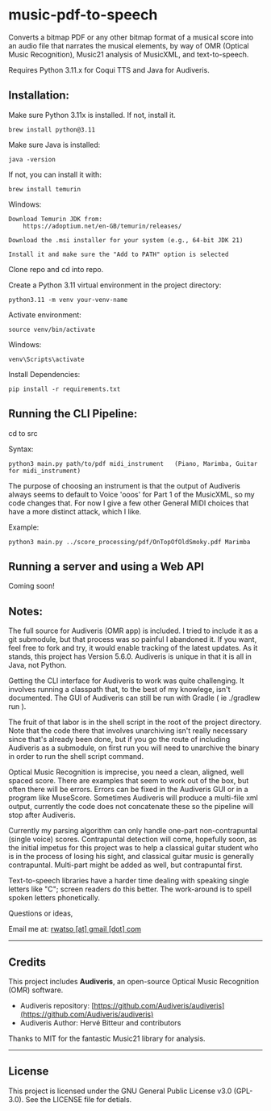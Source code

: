 # music-pdf-to-speech

Converts a bitmap PDF or any other bitmap format of a musical score into an audio file that narrates 
the musical elements, by way of OMR (Optical Music Recognition), Music21 analysis of MusicXML, 
and text-to-speech.

Requires Python 3.11.x for Coqui TTS and Java for Audiveris.  

## Installation:

Make sure Python 3.11x is installed. If not, install it. 

    brew install python@3.11

Make sure Java is installed:

    java -version

If not, you can install it with:

    brew install temurin 

Windows:

    Download Temurin JDK from:
        https://adoptium.net/en-GB/temurin/releases/

    Download the .msi installer for your system (e.g., 64-bit JDK 21)

    Install it and make sure the "Add to PATH" option is selected   


Clone repo and cd into repo.  

Create a Python 3.11 virtual environment in the project directory:   

    python3.11 -m venv your-venv-name

Activate environment:   

    source venv/bin/activate  

Windows:

    venv\Scripts\activate   

Install Dependencies:    

    pip install -r requirements.txt

## Running the CLI Pipeline:

cd to src 

Syntax:

    python3 main.py path/to/pdf midi_instrument   (Piano, Marimba, Guitar for midi_instrument)

The purpose of choosing an instrument is that the output of Audiveris always seems to 
default to Voice 'ooos' for Part 1 of the MusicXML, so my code changes that. For now I give a few 
other General MIDI choices that have a more distinct attack, which I like. 

Example:

    python3 main.py ../score_processing/pdf/OnTopOfOldSmoky.pdf Marimba

## Running a server and using a Web API

Coming soon!

## Notes:

The full source for Audiveris (OMR app) is included. I tried to include it as a git submodule,
but that process was so painful I abandoned it. If you want, feel free to fork and try,
it would enable tracking of the latest updates. As it stands, this project has Version 5.6.0.
Audiveris is unique in that it is all in Java, not Python. 

Getting the CLI interface for Audiveris to work was quite challenging. It involves running a 
classpath that, to the best of my knowlege, isn't documented. The GUI of Audiveris can still 
be run with Gradle ( ie  ./gradlew run ). 

The fruit of that labor is in the shell script in the root of the project directory.
Note that the code there that involves unarchiving isn't really necessary since that's already
been done, but if you go the route of including Audiveris as a submodule, on first run you will
need to unarchive the binary in order to run the shell script command.

Optical Music Recognition is imprecise, you need a clean, aligned, well spaced score. 
There are examples that seem to work out of the box, but often there will be errors. 
Errors can be fixed in the Audiveris GUI or in a program like MuseScore. Sometimes Audiveris 
will produce a multi-file xml output, currently the code does not concatenate these so the pipeline
will stop after Audiveris. 

Currently my parsing algorithm can only handle one-part non-contrapuntal (single voice) scores. 
Contrapuntal detection will come, hopefully soon, as the initial impetus for this project was to 
help a classical guitar student who is in the process of losing his sight, and classical guitar music 
is generally contrapuntal. Multi-part might be added as well, but contrapuntal first. 

Text-to-speech libraries have a harder time dealing with speaking single letters like "C";
screen readers do this better. The work-around is to spell spoken letters phonetically.

Questions or ideas,

Email me at: [rwatso [at] gmail [dot] com](mailto:rwatso@gmail.com)
 
---

## Credits

This project includes **Audiveris**, an open-source Optical Music Recognition (OMR) software.

- Audiveris repository: [https://github.com/Audiveris/audiveris](https://github.com/Audiveris/audiveris)
- Audiveris Author: Hervé Bitteur and contributors

Thanks to MIT for the fantastic Music21 library for analysis.

---

## License

This project is licensed under the GNU General Public License v3.0 (GPL-3.0). See the
LICENSE file for detials. 
